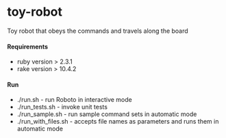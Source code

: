# toy-robot
Toy robot that obeys the commands and travels along the board

#### Requirements
* ruby version > 2.3.1
* rake version > 10.4.2

#### Run
* ./run.sh - run Roboto in interactive mode
* ./run_tests.sh - invoke unit tests
* ./run_sample.sh - run sample command sets in automatic mode
* ./run_with_files.sh - accepts file names as parameters and runs them in automatic mode 


